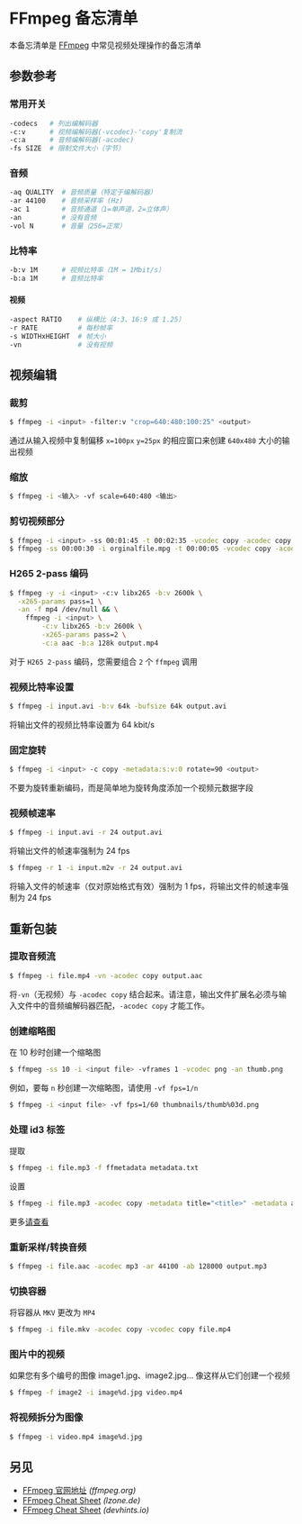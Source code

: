 FFmpeg 备忘清单
===

本备忘清单是 [FFmpeg](https://ffmpeg.org/) 中常见视频处理操作的备忘清单

参数参考
---

### 常用开关

```bash
-codecs   # 列出编解码器
-c:v      # 视频编解码器(-vcodec)-'copy'复制流
-c:a      # 音频编解码器(-acodec)
-fs SIZE  # 限制文件大小（字节）
```

### 音频

```bash
-aq QUALITY  # 音频质量（特定于编解码器）
-ar 44100    # 音频采样率 (Hz)
-ac 1        # 音频通道（1=单声道，2=立体声）
-an          # 没有音频
-vol N       # 音量（256=正常）
```

### 比特率

```bash
-b:v 1M      # 视频比特率（1M = 1Mbit/s）
-b:a 1M      # 音频比特率
```

#### 视频

```bash
-aspect RATIO    # 纵横比（4:3、16:9 或 1.25）
-r RATE          # 每秒帧率
-s WIDTHxHEIGHT  # 帧大小
-vn              # 没有视频
```

视频编辑
---
<!--rehype:body-class=cols-2-->

### 裁剪

```bash
$ ffmpeg -i <input> -filter:v "crop=640:480:100:25" <output>
```
<!--rehype:className=wrap-text -->

通过从输入视频中复制偏移 `x=100px` `y=25px` 的相应窗口来创建 `640x480` 大小的输出视频

### 缩放

```bash
$ ffmpeg -i <输入> -vf scale=640:480 <输出>
```
<!--rehype:className=wrap-text -->

### 剪切视频部分
<!--rehype:wrap-class=col-span-2-->

```bash
$ ffmpeg -i <input> -ss 00:01:45 -t 00:02:35 -vcodec copy -acodec copy <output>
$ ffmpeg -ss 00:00:30 -i orginalfile.mpg -t 00:00:05 -vcodec copy -acodec copy newfile.mpg
```
<!--rehype:className=wrap-text -->

### H265 2-pass 编码
<!--rehype:wrap-class=row-span-2-->

```bash
$ ffmpeg -y -i <input> -c:v libx265 -b:v 2600k \
  -x265-params pass=1 \
  -an -f mp4 /dev/null && \
    ffmpeg -i <input> \
        -c:v libx265 -b:v 2600k \
        -x265-params pass=2 \
        -c:a aac -b:a 128k output.mp4
```
<!--rehype:className=wrap-text -->

对于 `H265 2-pass` 编码，您需要组合 `2` 个 `ffmpeg` 调用

### 视频比特率设置

```bash
$ ffmpeg -i input.avi -b:v 64k -bufsize 64k output.avi
```

将输出文件的视频比特率设置为 64 kbit/s

### 固定旋转

```bash
$ ffmpeg -i <input> -c copy -metadata:s:v:0 rotate=90 <output>
```
<!--rehype:className=wrap-text -->

不要为旋转重新编码，而是简单地为旋转角度添加一个视频元数据字段

### 视频帧速率

```bash
$ ffmpeg -i input.avi -r 24 output.avi
```

将输出文件的帧速率强制为 24 fps

```bash
$ ffmpeg -r 1 -i input.m2v -r 24 output.avi
```

将输入文件的帧速率（仅对原始格式有效）强制为 1 fps，将输出文件的帧速率强制为 24 fps

重新包装
---

### 提取音频流

```bash
$ ffmpeg -i file.mp4 -vn -acodec copy output.aac 
```
<!--rehype:className=wrap-text -->

将`-vn`（无视频）与 `-acodec copy` 结合起来。请注意，输出文件扩展名必须与输入文件中的音频编解码器匹配，`-acodec copy` 才能工作。

### 创建缩略图
<!--rehype:wrap-class=row-span-2-->

在 10 秒时创建一个缩略图

```bash
$ ffmpeg -ss 10 -i <input file> -vframes 1 -vcodec png -an thumb.png
```
<!--rehype:className=wrap-text -->

例如，要每 `n` 秒创建一次缩略图，请使用 `-vf fps=1/n`

```bash
$ ffmpeg -i <input file> -vf fps=1/60 thumbnails/thumb%03d.png
```
<!--rehype:className=wrap-text -->

### 处理 id3 标签
<!--rehype:wrap-class=row-span-2-->

提取

```bash
$ ffmpeg -i file.mp3 -f ffmetadata metadata.txt
```
<!--rehype:className=wrap-text -->

设置

```bash
$ ffmpeg -i file.mp3 -acodec copy -metadata title="<title>" -metadata artist="<artist>" -metadata album="<album>" out.mp3
```
<!--rehype:className=wrap-text -->

更多[请查看](https://gist.github.com/eyecatchup/0757b3d8b989fe433979db2ea7d95a01)

### 重新采样/转换音频

```bash
$ ffmpeg -i file.aac -acodec mp3 -ar 44100 -ab 128000 output.mp3
```
<!--rehype:className=wrap-text -->

### 切换容器

将容器从 `MKV` 更改为 `MP4`

```bash
$ ffmpeg -i file.mkv -acodec copy -vcodec copy file.mp4
```
<!--rehype:className=wrap-text -->

### 图片中的视频

如果您有多个编号的图像 image1.jpg、image2.jpg... 像这样从它们创建一个视频

```bash
$ ffmpeg -f image2 -i image%d.jpg video.mp4
```
<!--rehype:className=wrap-text -->

### 将视频拆分为图像

```bash
$ ffmpeg -i video.mp4 image%d.jpg
```

另见
---

- [FFmpeg 官网地址](https://ffmpeg.org/) _(ffmpeg.org)_
- [FFmpeg Cheat Sheet](https://lzone.de/cheat-sheet/ffmpeg) _(lzone.de)_
- [FFmpeg Cheat Sheet](https://devhints.io/ffmpeg) _(devhints.io)_